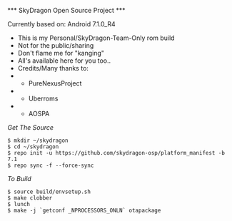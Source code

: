 
*** SkyDragon Open Source Project ***


Currently based on: Android 7.1.0_R4

* This is my Personal/SkyDragon-Team-Only rom build 
* Not for the public/sharing
* Don't flame me for "kanging" 
* All's available here for you too..
* Credits/Many thanks to: 
* - PureNexusProject 
* - Uberroms
* - AOSPA


*Get The Source*

	$ mkdir ~/skydragon
	$ cd ~/skydragon
	$ repo init -u https://github.com/skydragon-osp/platform_manifest -b 7.1
	$ repo sync -f --force-sync


*To Build*

	$ source build/envsetup.sh
	$ make clobber
	$ lunch
	$ make -j `getconf _NPROCESSORS_ONLN` otapackage
